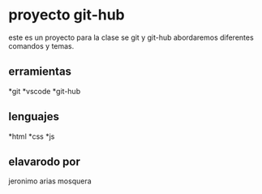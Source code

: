 #  proyecto git-hub
este es un proyecto para la clase se git y
 git-hub abordaremos diferentes comandos y temas.

## erramientas
*git 
*vscode
*git-hub

## lenguajes
*html
*css
*js

## elavarodo por 
jeronimo arias mosquera